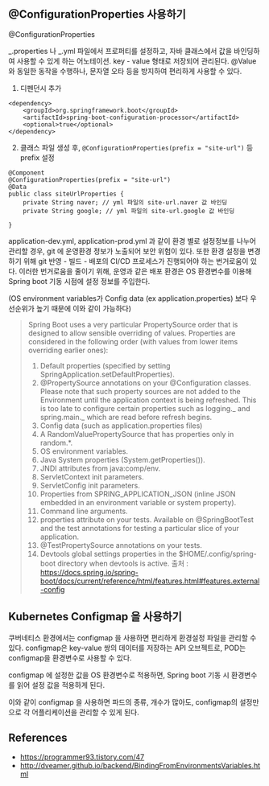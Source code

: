 ## @ConfigurationProperties 사용하기

@ConfigurationProperties

_.properties 나 _.yml 파일에서 프로퍼티를 설정하고, 자바 클래스에서 값을 바인딩하여 사용할 수 있게 하는 어노테이션.
key - value 형태로 저장되어 관리된다.
@Value 와 동일한 동작을 수행하나, 문자열 오타 등을 방지하여 편리하게 사용할 수 있다.

1. 디펜던시 추가

```
<dependency>
	<groupId>org.springframework.boot</groupId>
	<artifactId>spring-boot-configuration-processor</artifactId>
	<optional>true</optional>
</dependency>
```

2. 클래스 파일 생성 후, `@ConfigurationProperties(prefix = "site-url")` 등 prefix 설정

```
@Component
@ConfigurationProperties(prefix = "site-url")
@Data
public class siteUrlProperties {
	private String naver; // yml 파일의 site-url.naver 값 바인딩
	private String google; // yml 파일의 site-url.google 값 바인딩

}
```

application-dev.yml, application-prod.yml 과 같이 환경 별로 설정정보를 나누어 관리할 경우, git 에 운영환경 정보가 노출되어 보안 위험이 있다.
또한 환경 설정을 변경하기 위해 git 반영 - 빌드 - 배포의 CI/CD 프로세스가 진행되어야 하는 번거로움이 있다.
이러한 번거로움을 줄이기 위해, 운영과 같은 배포 환경은 OS 환경변수를 이용해 Spring boot 기동 시점에 설정 정보를 주입한다.

(OS environment variables가 Config data (ex application.properties) 보다 우선순위가 높기 때문에 이와 같이 가능하다)

> Spring Boot uses a very particular PropertySource order that is designed to allow sensible overriding of values. Properties are considered in the following order (with values from lower items overriding earlier ones):
>
> 1.  Default properties (specified by setting SpringApplication.setDefaultProperties).
> 2.  @PropertySource annotations on your @Configuration classes. Please note that such property sources are not added to the Environment until the application context is being refreshed. This is too late to configure certain properties such as logging._ and spring.main._ which are read before refresh begins.
> 3.  Config data (such as application.properties files)
> 4.  A RandomValuePropertySource that has properties only in random.\*.
> 5.  OS environment variables.
> 6.  Java System properties (System.getProperties()).
> 7.  JNDI attributes from java:comp/env.
> 8.  ServletContext init parameters.
> 9.  ServletConfig init parameters.
> 10. Properties from SPRING_APPLICATION_JSON (inline JSON embedded in an environment variable or system property).
> 11. Command line arguments.
> 12. properties attribute on your tests. Available on @SpringBootTest and the test annotations for testing a particular slice of your application.
> 13. @TestPropertySource annotations on your tests.
> 14. Devtools global settings properties in the $HOME/.config/spring-boot directory when devtools is active.
>     출처 : https://docs.spring.io/spring-boot/docs/current/reference/html/features.html#features.external-config

## Kubernetes Configmap 을 사용하기

쿠버네티스 환경에서는 configmap 을 사용하면 편리하게 환경설정 파일을 관리할 수 있다.
configmap은 key-value 쌍의 데이터를 저장하는 API 오브젝트로, POD는 configmap을 환경변수로 사용할 수 있다.

configmap 에 설정한 값을 OS 환경변수로 적용하면, Spring boot 기동 시 환경변수를 읽어 설정 값을 적용하게 된다.

이와 같이 configmap 을 사용하면 파드의 종류, 개수가 많아도, configmap의 설정만으로 각 어플리케이션을 관리할 수 있게 된다.

## References

- https://programmer93.tistory.com/47
- http://dveamer.github.io/backend/BindingFromEnvironmentsVariables.html
